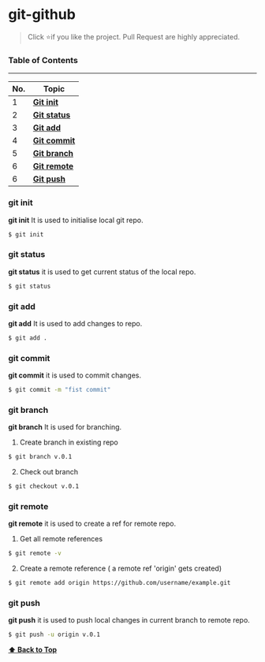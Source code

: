 # git-github

> Click :star:if you like the project. Pull Request are highly appreciated.

### Table of Contents

---

| No. | Topic                                 |
| --- | --------------------------------------|
| 1   | [**Git init**](#git-init)             |
| 2   | [**Git status**](#git-status)         |
| 3   | [**Git add**](#git-add)               |
| 4   | [**Git commit**](#git-commit)         |
| 5   | [**Git branch**](#git-branch)         |
| 6   | [**Git remote**](#git-remote)         |
| 6   | [**Git push**](#git-push)         |

### git init

**git init** It is used to initialise local git repo.
```bash
$ git init
```

### git status

**git status** it is used to get current status of the local repo.
```bash
$ git status
```

### git add

**git add** It is used to add changes to repo.
```bash
$ git add .
```

### git commit

**git commit** it is used to commit changes.
```bash
$ git commit -m "fist commit"
```

### git branch

**git branch** It is used for branching.
1. Create branch in existing repo
```bash
$ git branch v.0.1
```
2. Check out branch 
```bash
$ git checkout v.0.1
```

### git remote

**git remote** it is used to create a ref for remote repo.
1. Get all remote references
```bash
$ git remote -v
```
2. Create a remote reference ( a remote ref 'origin' gets created)
```bash
$ git remote add origin https://github.com/username/example.git
```

### git push

**git push** it is used to push local changes in current branch to remote repo.
```bash
$ git push -u origin v.0.1
```

**[⬆ Back to Top](#table-of-contents)**

